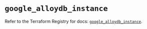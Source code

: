 # `google_alloydb_instance`

Refer to the Terraform Registry for docs: [`google_alloydb_instance`](https://registry.terraform.io/providers/hashicorp/google/5.40.0/docs/resources/alloydb_instance).

